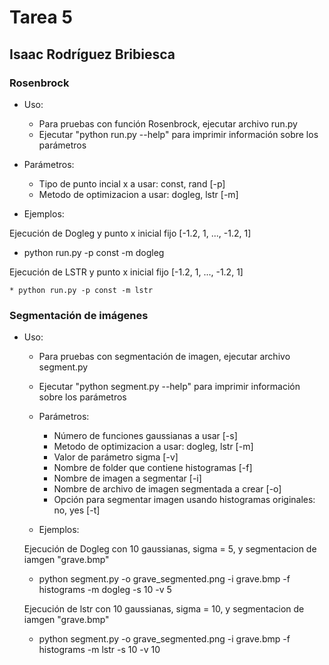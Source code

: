 # Tarea 5
## Isaac Rodríguez Bribiesca

### Rosenbrock

* Uso:

    * Para pruebas con función Rosenbrock, ejecutar archivo run.py
    * Ejecutar "python run.py --help" para imprimir información sobre los parámetros

* Parámetros:

    * Tipo de punto incial x a usar: const, rand [-p]
    * Metodo de optimizacion a usar: dogleg, lstr [-m]

* Ejemplos:

Ejecución de Dogleg y punto x inicial fijo [-1.2, 1, ..., -1.2, 1]

  * python run.py -p const -m dogleg

  Ejecución de LSTR y punto x inicial fijo [-1.2, 1, ..., -1.2, 1]

    * python run.py -p const -m lstr

### Segmentación de imágenes

* Uso:

  * Para pruebas con segmentación de imagen, ejecutar archivo segment.py
  * Ejecutar "python segment.py --help" para imprimir información sobre los parámetros

  * Parámetros:

      * Número de funciones gaussianas a usar [-s]
      * Metodo de optimizacion a usar: dogleg, lstr [-m]
      * Valor de parámetro sigma [-v]
      * Nombre de folder que contiene histogramas [-f]
      * Nombre de imagen a segmentar [-i]
      * Nombre de archivo de imagen segmentada a crear [-o]
      * Opción para segmentar imagen usando histogramas originales: no, yes [-t]

  * Ejemplos:

  Ejecución de Dogleg con 10 gaussianas, sigma = 5, y segmentacion de iamgen "grave.bmp"

    * python segment.py -o grave_segmented.png -i grave.bmp -f histograms -m dogleg -s 10 -v 5

  Ejecución de lstr con 10 gaussianas, sigma = 10, y segmentacion de iamgen "grave.bmp"

    * python segment.py -o grave_segmented.png -i grave.bmp -f histograms -m lstr -s 10 -v 10
